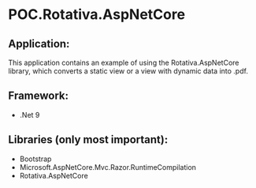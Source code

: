 # POC.Rotativa.AspNetCore

## Application:

This application contains an example of using the Rotativa.AspNetCore library, which converts a static view or a view with dynamic data into .pdf.

## Framework:

- .Net 9

## Libraries (only most important):

- Bootstrap
- Microsoft.AspNetCore.Mvc.Razor.RuntimeCompilation
- Rotativa.AspNetCore
